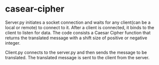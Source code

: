 # casear-cipher

Server.py initiates a socket connection and waits for any client(can be a local or remote) to connect to it. After a client is connected, it binds to the client to listen for data. The code consists a Caesar Cipher function that returns the translated message with a shift size of positive or negative integer.

Client.py connects to the server.py and then sends the message to be translated. The translated message is sent to the client from the server.
